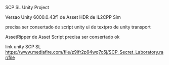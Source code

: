 SCP SL Unity Project

Versao Unity 6000.0.43f1 de Asset HDR de IL2CPP Sim

precisa ser consertado de script unity ui de textpro de unity transport

AssetRipper de Asset Script precisa ser consertado ok

link unity SCP SL https://www.mediafire.com/file/z9ifr2p94wq7o5j/SCP_Secret_Laboratory.rar/file

